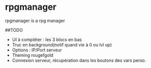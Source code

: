 # rpgmanager
rpgmanager is a rpg manager

##TODO

* UI à compléter : les 3 blocs en bas
* Truc en background(notif quand vie à 0 ou lvl up)
* Options : IP/Port serveur
* Theming rougefgold
* Connexion serveur, récupération dans les boutons des vars perso.
